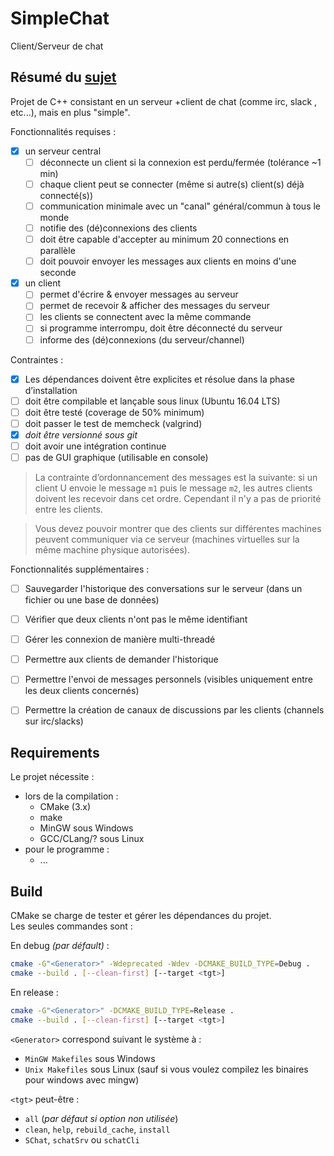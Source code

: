 # SimpleChat
Client/Serveur de chat

## Résumé du [sujet](https://github.com/gamazeps/esgi/blob/master/project.md)
Projet de C++ consistant en un serveur +client de chat (comme irc, slack , etc...), mais en plus "simple".

Fonctionnalités requises :
  - [x] un serveur central
    - [ ] déconnecte un client si la connexion est perdu/fermée (tolérance ~1 min)
    - [ ] chaque client peut se connecter (même si autre(s) client(s) déjà connecté(s))
    - [ ] communication minimale avec un "canal" général/commun à tous le monde
    - [ ] notifie des (dé)connexions des clients
    - [ ] doit être capable d'accepter au minimum 20 connections en parallèle
    - [ ] doit pouvoir envoyer les messages aux clients en moins d'une seconde
  - [x] un client
    - [ ] permet d'écrire & envoyer messages au serveur
    - [ ] permet de recevoir & afficher des messages du serveur
    - [ ] les clients se connectent avec la même commande
    - [ ] si programme interrompu, doit être déconnecté du serveur
    - [ ] informe des (dé)connexions (du serveur/channel)

Contraintes :
  - [x] Les dépendances doivent être explicites et résolue dans la phase d’installation
  - [ ] doit être compilable et lançable sous linux (Ubuntu 16.04 LTS)
  - [ ] doit être testé (coverage de 50% minimum)
  - [ ] doit passer le test de memcheck (valgrind)
  - [x] _doit être versionné sous git_
  - [ ] doit avoir une intégration continue
  - [ ] pas de GUI graphique (utilisable en console)

> La contrainte d’ordonnancement des messages est la suivante: si un client U envoie le message `m1` puis le message `m2`, les autres clients doivent les recevoir dans cet ordre. Cependant il n'y a pas de priorité entre les clients.

> Vous devez pouvoir montrer que des clients sur différentes machines peuvent communiquer via ce serveur (machines virtuelles sur la même machine physique autorisées).

Fonctionnalités supplémentaires :
  - [ ] Sauvegarder l'historique des conversations sur le serveur (dans un fichier ou une base de données)
  - [ ] Vérifier que deux clients n'ont pas le même identifiant
  - [ ] Gérer les connexion de manière multi-threadé
  - [ ] Permettre aux clients de demander l'historique
  - [ ] Permettre l'envoi de messages personnels (visibles uniquement entre les deux clients concernés)
  - [ ] Permettre la création de canaux de discussions par les clients (channels sur irc/slacks)


## Requirements
Le projet nécessite :
  - lors de la compilation :
      - CMake (3.x)
      - make
      - MinGW sous Windows
      - GCC/CLang/? sous Linux
  - pour le programme :
      - ...

## Build
CMake se charge de tester et gérer les dépendances du projet.  
Les seules commandes sont :

En debug _(par défault)_ :
```bash
cmake -G"<Generator>" -Wdeprecated -Wdev -DCMAKE_BUILD_TYPE=Debug .
cmake --build . [--clean-first] [--target <tgt>]
```

En release :
```bash
cmake -G"<Generator>" -DCMAKE_BUILD_TYPE=Release .
cmake --build . [--clean-first] [--target <tgt>]
```

`<Generator>` correspond suivant le système à :
  - `MinGW Makefiles` sous Windows
  - `Unix Makefiles` sous Linux (sauf si vous voulez compilez les binaires pour windows avec mingw)

`<tgt>` peut-être :
  - `all` (_par défaut si option non utilisée_)
  - `clean`, `help`, `rebuild_cache`, `install`
  - `SChat`, `schatSrv` ou `schatCli`

